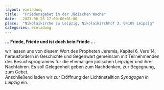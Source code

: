```yaml
---
layout: einladung
title:  "Friedensgebet in der Jüdischen Woche"
date:   2023-06-26 17:00:00+01:00
place:  "Nikolaikirche zu Leipzig, Nikolaikirchhof 3, 04109 Leipzig"
categories: einladung
---
```


**... Friede, Friede und ist doch kein Friede ...**

wir lassen uns von diesem Wort des Propheten Jeremia, Kapitel 6, Vers 14, herausfordern in Geschichte und Gegenwart gemeinsam mit Teilnehmenden des Besuchsprogramms für die ehemaligen jüdischen Leipziger und ihrer Nachfahren. Es soll Gelegenheit geben zum Nachdenken, zur Begegnung, zum Gebet.
<BR>
Anschließend laden wir zur Eröffnung der Lichtinstalltion *Synagogen in Leipzig* ein.
